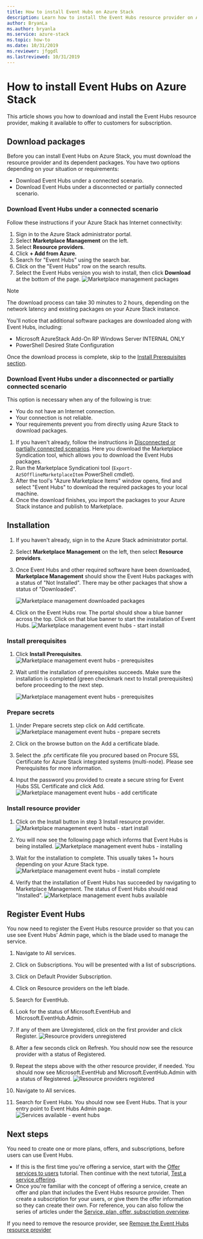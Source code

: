 ```yaml
---
title: How to install Event Hubs on Azure Stack
description: Learn how to install the Event Hubs resource provider on Azure Stack. 
author: BryanLa
ms.author: bryanla
ms.service: azure-stack
ms.topic: how-to
ms.date: 10/31/2019
ms.reviewer: jfggdl
ms.lastreviewed: 10/31/2019
---
```


# How to install Event Hubs on Azure Stack

This article shows you how to download and install the Event Hubs resource provider, making it available to offer to customers for subscription.

## Download packages

Before you can install Event Hubs on Azure Stack, you must download the resource provider and its dependent packages. You have two options depending on your situation or requirements:

- Download Event Hubs under a connected scenario.
- Download Event Hubs under a disconnected or partially connected scenario.

### Download Event Hubs under a connected scenario

Follow these instructions if your Azure Stack has Internet connectivity:

1. Sign in to the Azure Stack administrator portal.
2. Select **Marketplace Management** on the left.
3. Select **Resource providers**.
4. Click **+ Add from Azure**.
5. Search for "Event Hubs" using the search bar.
6. Click on the "Event Hubs" row on the search results. 
7. Select the Event Hubs version you wish to install, then click **Download** at the bottom of the page. 
   ![Marketplace management packages](media/event-hubs-rp-install/1-marketplace-management-download.png)

> [!NOTE]
> The download process can take 30 minutes to 2 hours, depending on the network latency and existing packages on your Azure Stack instance. 

You'll notice that additional software packages are downloaded along with Event Hubs, including:

- Microsoft AzureStack Add-On RP Windows Server INTERNAL ONLY
- PowerShell Desired State Configuration

Once the download process is complete, skip to the [Install Prerequisites section](#install-prerequisites).

### Download Event Hubs under a disconnected or partially connected scenario

This option is necessary when any of the following is true:

- You do not have an Internet connection.
- Your connection is not reliable.
- Your requirements prevent you from directly using Azure Stack to download packages.

1. If you haven't already, follow the instructions in [Disconnected or partially connected scenarios](azure-stack-download-azure-marketplace-item.md#disconnected-or-a-partially-connected-scenario). Here you download the Marketplace Syndication tool, which allows you to download the Event Hubs packages.
2. Run the Marketplace Syndicationi tool (`Export-AzSOfflineMarketplaceItem` PowerShell cmdlet). 
3. After the tool's "Azure Marketplace Items" window opens, find and select "Event Hubs" to download the required packages to your local machine.
4. Once the download finishes, you import the packages to your Azure Stack instance and publish to Marketplace. 

## Installation 

1. If you haven't already, sign in to the Azure Stack administrator portal.
2. Select **Marketplace Management** on the left, then select **Resource providers**.
3. Once Event Hubs and other required software have been downloaded, **Marketplace Management** should show the Event Hubs packages with a status of "Not Installed". There may be other packages that show a status of "Downloaded".

   ![Marketplace management downloaded packages](media/event-hubs-rp-install/2-marketplace-management-downloaded.png)
 
4. Click on the Event Hubs row. The portal should show a blue banner across the top. Click on that blue banner to start the installation of Event Hubs.
   ![Marketplace management event hubs - start install](media/event-hubs-rp-install/3-marketplace-management-install-ready.png)

### Install prerequisites

1. Click **Install Prerequisites**.
   ![Marketplace management event hubs - prerequisites](media/event-hubs-rp-install/4-marketplace-management-install-prereqs-start.png)
 
2. Wait until the installation of prerequisites succeeds. Make sure the installation is completed (green checkmark next to Install prerequisites) before proceeding to the next step.

   ![Marketplace management event hubs - prerequisites](media/event-hubs-rp-install/5-marketplace-management-install-prereqs-succeeded.png)

### Prepare secrets 

1. Under Prepare secrets step click on Add certificate.
   ![Marketplace management event hubs - prepare secrets](media/event-hubs-rp-install/6-marketplace-management-install-prereqs-secrets.png)

2. Click on the browse button on the Add a certificate blade.
3. Select the .pfx certificate file you procured based on Procure SSL Certificate for Azure Stack integrated systems (multi-node). Please see Prerequisites for more information. 

4. Input the password you provided to create a secure string for Event Hubs SSL Certificate and click Add.
   ![Marketplace management event hubs - add certificate](media/event-hubs-rp-install/7-marketplace-management-install-prereqs-secrets-add-cert.png)

### Install resource provider

1. Click on the Install button in step 3 Install resource provider.
   ![Marketplace management event hubs - start install](media/event-hubs-rp-install/8-marketplace-management-install-start.png)
 
2. You will now see the following page which informs that Event Hubs is being installed.
   ![Marketplace management event hubs - installing](media/event-hubs-rp-install/9-marketplace-management-install-inprogress.png)
 
3. Wait for the installation to complete. This usually takes 1+ hours depending on your Azure Stack type. 
   ![Marketplace management event hubs - install complete](media/event-hubs-rp-install/10-marketplace-management-install-complete.png)

4. Verify that the installation of Event Hubs has succeeded by navigating to Marketplace Management. The status of Event Hubs should read "Installed".
   ![Marketplace management event hubs available](media/event-hubs-rp-install/11-marketplace-management-rps-installed.png)

## Register Event Hubs

You now need to register the Event Hubs resource provider so that you can use see Event Hubs’ Admin page, which is the blade used to manage the service. 
1. Navigate to All services.
2. Click on Subscriptions. You will be presented with a list of subscriptions.
3. Click on Default Provider Subscription.
4. Click on Resource providers on the left blade.
5. Search for EventHub.
6. Look for the status of Microsoft.EventHub and Microsoft.EventHub.Admin. 
7. If any of them are Unregistered, click on the first provider and click Register. 
   ![Resource providers unregistered](media/event-hubs-rp-install/12-default-subscription-rps-unregistered.png)

8. After a few seconds click on Refresh. You should now see the resource provider with a status of Registered. 

9. Repeat the steps above with the other resource provider, if needed. You should now see Microsoft.EventHub and Microsoft.EventHub.Admin with a status of Registered.
   ![Resource providers registered](media/event-hubs-rp-install/13-default-subscription-registered.png)

10. Navigate to All services.
11. Search for Event Hubs. You should now see Event Hubs. That is your entry point to Event Hubs Admin page. 
   ![Services available - event hubs](media/event-hubs-rp-install/14-all-service-event-hubs.png)
 
## Next steps

You need to create one or more plans, offers, and subscriptions, before users can use Event Hubs. 

- If this is the first time you're offering a service, start with the [Offer services to users](tutorial-offer-services.md) tutorial. Then continue with the next tutorial, [Test a service offering](tutorial-test-offer.md).
- Once you're familiar with the concept of offering a service, create an offer and plan that includes the Event Hubs resource provider. Then create a subscription for your users, or give them the offer information so they can create their own. For reference, you can also follow the series of articles under the [Service, plan, offer, subscription overview](service-plan-offer-subscription-overview.md).


If you need to remove the resource provider, see [Remove the Event Hubs resource provider](event-hubs-rp-remove.md)